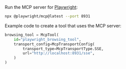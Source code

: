 Run the MCP server for [Playwright](https://github.com/microsoft/playwright-mcp):

```bash
npx @playwright/mcp@latest --port 8931
```

Example code to create a tool that uses the MCP server:

```python
browsing_tool = McpTool(
    id="playwright_browsing_tool",
    transport_config=McpTransportConfig(
        transport_type=McpTransportType.SSE,
        url="http://localhost:8931/sse",
    )
)
```